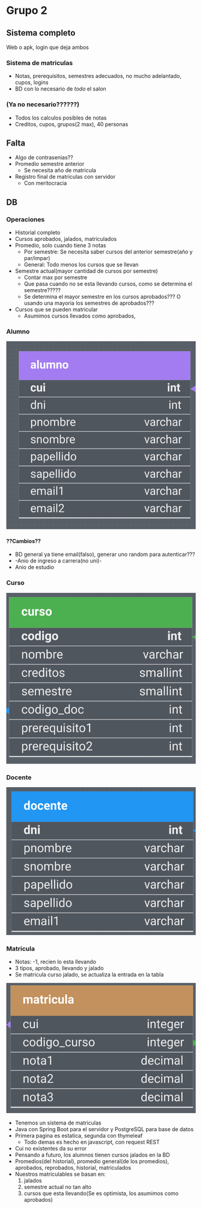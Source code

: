 # Grupo 2

## Sistema completo

Web o apk, login que deja ambos

### Sistema de matriculas

- Notas, prerequisitos, semestres adecuados, no mucho adelantado, cupos, logins
- BD con lo necesario de $todo$ el salon

### (Ya no necesario??????)

- Todos los calculos posibles de notas
- Creditos, cupos, grupos(2 max), 40 personas

## Falta

- Algo de contrasenias??
- Promedio semestre anterior
  - Se necesita año de matricula
- Registro final de matriculas con servidor
  - Con meritocracia

## DB

### Operaciones

- Historial completo
- Cursos aprobados, jalados, matriculados
- Promedio, solo cuando tiene 3 notas
  - Por semestre: Se necesita saber cursos del anterior semestre(año y par/impar)
  - General: Todo menos los cursos que se llevan
- Semestre actual(mayor cantidad de cursos por semestre)
  - Contar max por semestre
  - Que pasa cuando no se esta llevando cursos, como se determina el semestre?????
  - Se determina el mayor semestre en los cursos aprobados??? O usando una mayoria los semestres de aprobados???
- Cursos que se pueden matricular
  - Asumimos cursos llevados como aprobados,

### Alumno

![alumno](assets/alumno.png)

#### ??Cambios??

- BD general ya tiene email(falso), generar uno random para autenticar???
- -Anio de ingreso a carrera(no uni)-
- Anio de estudio

### Curso

![curso](assets/curso.png)

### Docente

![docente](assets/docente.png)

### Matricula

- Notas: -1, recien lo esta llevando
- 3 tipos, aprobado, llevando y jalado
- Se matricula curso jalado, se actualiza la entrada en la tabla

![matricula](assets/matricula.png)

- Tenemos un sistema de matriculas
- Java con Spring Boot para el servidor y PostgreSQL para base de datos
- Primera pagina es estatica, segunda con thymeleaf
  - Todo demas es hecho en javascript, con request REST
- Cui no existentes da su error
- Pensando a futuro, los alumnos tienen cursos jalados en la BD
- Promedios(del historial), promedio general(de los promedios), aprobados, reprobados, historial, matriculados
- Nuestros matriculables se basan en:
    1. jalados
    2. semestre actual no tan alto
    3. cursos que esta llevando(Se es optimista, los asumimos como aprobados)
